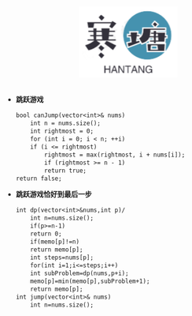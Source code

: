 <br>

<div align="center">
    <img src="logo.jpg" width="200px">
</div>

<br>

-	**跳跃游戏**



		bool canJump(vector<int>& nums) 
		    int n = nums.size();
		    int rightmost = 0;
		    for (int i = 0; i < n; ++i) 
			if (i <= rightmost) 
			    rightmost = max(rightmost, i + nums[i]);
			    if (rightmost >= n - 1) 
				return true;
		return false;
-	**跳跃游戏恰好到最后一步**



		int dp(vector<int>&nums,int p)/ 
		    int n=nums.size();
		    if(p>=n-1)
			return 0;
		    if(memo[p]!=n)
			return memo[p];
		    int steps=nums[p];
		    for(int i=1;i<=steps;i++)
			int subProblem=dp(nums,p+i);
			memo[p]=min(memo[p],subProblem+1);
		    return memo[p];
		int jump(vector<int>& nums) 
		    int n=nums.size();
